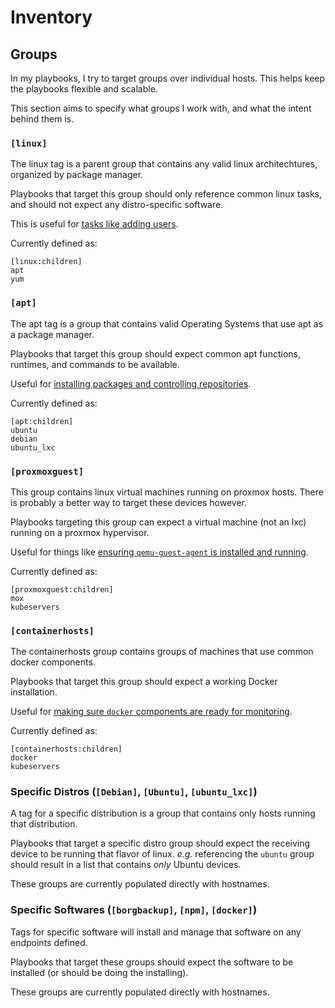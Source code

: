 # Inventory

## Groups

In my playbooks, I try to target groups over individual hosts. This helps keep the playbooks flexible and scalable. 

This section aims to specify what groups I work with, and what the intent behind them is.

### `[linux]`

The linux tag is a parent group that contains any valid linux architechtures, organized by package manager. 

Playbooks that target this group should only reference common linux tasks, and should not expect any distro-specific software.

This is useful for [tasks like adding users](../playbooks/linux-common.yml). 

Currently defined as:

```
[linux:children]
apt
yum
```

### `[apt]`

The apt tag is a group that contains valid Operating Systems that use apt as a package manager. 

Playbooks that target this group should expect common apt functions, runtimes, and commands to be available. 

Useful for [installing packages and controlling repositories](../playbooks/apt-common.yml). 

Currently defined as:

```
[apt:children]
ubuntu
debian
ubuntu_lxc
```

### `[proxmoxguest]`

This group contains linux virtual machines running on proxmox hosts. There is probably a better way to target these devices however.

Playbooks targeting this group can expect a virtual machine (not an lxc) running on a proxmox hypervisor.

Useful for things like [ensuring `qemu-guest-agent` is installed and running](../playbooks/apt-proxguest.yml). 


Currently defined as:

```
[proxmoxguest:children]
mox
kubeservers
```

### `[containerhosts]`

The containerhosts group contains groups of machines that use common docker components. 

Playbooks that target this group should expect a working Docker installation.

Useful for [making sure `docker` components are ready for monitoring](../playbooks/apt-containerhosts.yml).

Currently defined as:

```
[containerhosts:children]
docker
kubeservers
```

### Specific Distros (`[Debian]`, `[Ubuntu]`, `[ubuntu_lxc]`)

A tag for a specific distribution is a group that contains only hosts running that distribution. 

Playbooks that target a specific distro group should expect the receiving device to be running that flavor of linux. 
*e.g.* referencing the `ubuntu` group should result in a list that contains *only* Ubuntu devices.

These groups are currently populated directly with hostnames.

### Specific Softwares (`[borgbackup]`, `[npm]`, `[docker]`)

Tags for specific software will install and manage that software on any endpoints defined.

Playbooks that target these groups should expect the software to be installed (or should be doing the installing).

These groups are currently populated directly with hostnames.

